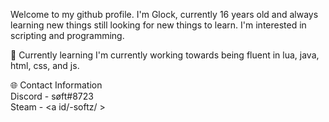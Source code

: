 Welcome to my github profile. I'm Glock, currently 16 years old and always learning new things still looking for new things to learn. I'm interested in scripting and programming.

🧠 Currently learning
I'm currently working towards being fluent in lua, java, html, css, and js.

🌐 Contact Information
 <br>Discord - søft#8723</br>
 Steam - <a id/-softz/ >
 
